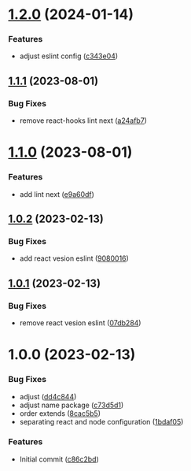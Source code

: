 # [1.2.0](https://github.com/lucas-eduardo/eslint-configure/compare/v1.1.1...v1.2.0) (2024-01-14)


### Features

* adjust eslint config ([c343e04](https://github.com/lucas-eduardo/eslint-configure/commit/c343e0450637b8d7937a43f9c4530396e879711f))

## [1.1.1](https://github.com/lucas-eduardo/eslint-configure/compare/v1.1.0...v1.1.1) (2023-08-01)


### Bug Fixes

* remove react-hooks lint next ([a24afb7](https://github.com/lucas-eduardo/eslint-configure/commit/a24afb7cfee878d1c8b2fd597f825d6349d97c09))

# [1.1.0](https://github.com/lucas-eduardo/eslint-configure/compare/v1.0.2...v1.1.0) (2023-08-01)


### Features

* add lint next ([e9a60df](https://github.com/lucas-eduardo/eslint-configure/commit/e9a60df6654a7080471f2319faa06a2911ca0abd))

## [1.0.2](https://github.com/lucas-eduardo/eslint-configure/compare/v1.0.1...v1.0.2) (2023-02-13)


### Bug Fixes

* add react vesion eslint ([9080016](https://github.com/lucas-eduardo/eslint-configure/commit/908001684cd01f515857168f716907cdd6635374))

## [1.0.1](https://github.com/lucas-eduardo/eslint-configure/compare/v1.0.0...v1.0.1) (2023-02-13)


### Bug Fixes

* remove react vesion eslint ([07db284](https://github.com/lucas-eduardo/eslint-configure/commit/07db2841518e4a83f0f2079cbd2a366761aafddf))

# 1.0.0 (2023-02-13)


### Bug Fixes

* adjust ([dd4c844](https://github.com/lucas-eduardo/eslint-configure/commit/dd4c844df0f4ab7452e1098ee934a8ec896369b1))
* adjust name package ([c73d5d1](https://github.com/lucas-eduardo/eslint-configure/commit/c73d5d1d245d7bf362719b2c505801f43236950f))
* order extends ([8cac5b5](https://github.com/lucas-eduardo/eslint-configure/commit/8cac5b50ef16a0b59b93d35d808c3d0eab1986cc))
* separating react and node configuration ([1bdaf05](https://github.com/lucas-eduardo/eslint-configure/commit/1bdaf05562d6fc4641670b92bedf0339a2c5045d))


### Features

* Initial commit ([c86c2bd](https://github.com/lucas-eduardo/eslint-configure/commit/c86c2bdfd0d1cf53de593d66b55b0e31c17f0e1a))
